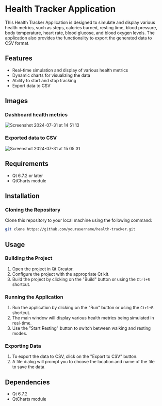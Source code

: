 
# Health Tracker Application

This Health Tracker Application is designed to simulate and display various health metrics, such as steps, calories burned, resting time, blood pressure, body temperature, heart rate, blood glucose, and blood oxygen levels. The application also provides the functionality to export the generated data to CSV format.

## Features

- Real-time simulation and display of various health metrics
- Dynamic charts for visualizing the data
- Ability to start and stop tracking
- Export data to CSV

## Images

### Dashboard health metrics

![Screenshot 2024-07-31 at 14 51 13](https://github.com/user-attachments/assets/ed63fb24-3844-434b-8aeb-ffe78e73f9f6)

### Exported data to CSV

![Screenshot 2024-07-31 at 15 05 31](https://github.com/user-attachments/assets/ab4099a5-80e7-4339-a557-63f2b2757319)

## Requirements

- Qt 6.7.2 or later
- QtCharts module

## Installation

### Cloning the Repository

Clone this repository to your local machine using the following command:

```sh
git clone https://github.com/yourusername/health-tracker.git
```

## Usage

### Building the Project

1. Open the project in Qt Creator.
2. Configure the project with the appropriate Qt kit.
3. Build the project by clicking on the "Build" button or using the `Ctrl+B` shortcut.

### Running the Application

1. Run the application by clicking on the "Run" button or using the `Ctrl+R` shortcut.
2. The main window will display various health metrics being simulated in real-time.
3. Use the "Start Resting" button to switch between walking and resting modes.

### Exporting Data

1. To export the data to CSV, click on the "Export to CSV" button.
2. A file dialog will prompt you to choose the location and name of the file to save the data.

## Dependencies

- Qt 6.7.2
- QtCharts module
